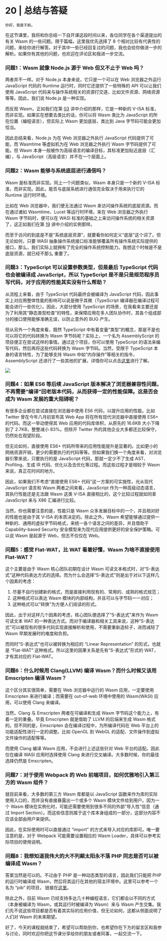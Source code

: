 # 20 | 总结与答疑

    你好，我是于航。

在这节课里，我将和你总结一下自开课这段时间以来，各位同学在各个渠道提出的有关 Wasm 的一些问题。限于篇幅，这里我优先选择了 8 个相对比较有代表性的问题，来给你进行解答。对于其中一些已经回复过的问题，我也会给你做进一步的解析。如果你有其他的问题，也欢迎在评论区和我进一步交流。

### 问题1：Wasm 就像 Node.js 源于 Web 但又不止于 Web 吗？

两者并不一样。对于 Node.js 本身来说，它只是一个可以在 Web 浏览器之外运行 JavaScript 代码的 Runtime 运行时，同时它还提供了一些特殊的 API 可以让我们使用 JavaScript 代码来与操作系统相关的资源打交道，比如文件资源、网络资源等等。因此，我们说 Node.js 是一种实现。

而反观 Wasm，正如我们在第 [03](https://time.geekbang.org/column/article/283436) 讲中介绍的那样，它是一种新的 V-ISA 标准，而非实现。如果实在想要去类比的话，你可以将 Wasm 类比为 JavaScript 的所在位置（编程语言），但实际上 Wasm 更加底层，类比到 Java 字节码可能会更加恰当。

因此总结来看，Node.js 为在 Web 浏览器之外执行 JavaScript 代码提供了可能，而 Wasmtime 等虚拟机为在 Web 浏览器之外执行 Wasm 字节码提供了可能。但 Wasm 本身一般被作为高级语言的编译目标，其标准更加贴近底层（汇编），与 JavaScript（高级语言）并不在一个层面上。

### 问题2：Wasm 能够与系统底层进行通信吗？

Wasm 是标准而非实现。同上一个问题类似，Wasm 本身只是一个新的 V-ISA 标准，而非实现。因此，能否与底层系统进行通信完全取决于用来执行它的 Runtime 运行时环境。

比如在 Web 浏览器中，我们便无法通过 Wasm 来访问操作系统的底层资源。而在通过诸如 Wasmtime、Lucet 等运行时环境，来在 Web 浏览器之外执行 Wasm 字节码时，便可以在 WASI 标准的基础之上来访问操作系统的相关资源了，这正如我们在第 [19](https://time.geekbang.org/column/article/283436) 讲中介绍的实例那样。

而至于访问的到底是不是“系统底层资源”，就要看你如何定义“底层”这个词了。但无论如何，只要 WASI 抽象操作系统接口标准能够覆盖所有操作系统实际提供的接口，那么，我们实际上就拥有了完全的操作系统控制能力。我想这个时候是不是底层资源，就已经不那么 重要了。

### 问题3：TypeScript 可以设置参数类型，但是最后 TypeScript 代码也会被编译成 JavaScript，所以 TypeScript 是不是只是规范程序员写代码，对于应用的性能其实没有什么帮助？

从流程上来看，由于 TypeScript 代码最终会被编译为 JavaScript 代码，因此事实上对应用整体性能的影响可以说是微乎其微（TypeScript 编译器在编译过程可能会进行一些优化）。因此，大部分使用 TypeScript 的场景，在我看来主要还是为了利用其“静态类型检查”的特性，来保障应用在多人团队协作时，其各个组成部分的接口使用能够准确无误，以防止意外的 BUG 产生。

但从另外一个角度来看，既然 TypeScript 中有着变量“类型”的概念，那是不是也可以将它的代码转换为 Wasm 字节码呢？实际上，一个名为 AssemblyScript 的项目便正在尝试这样的事情。通过这个项目，你可以使用 TypeScript 的语法来编写代码，然后再将这些代码转换为 Wasm 字节码。当然，受限于 TypeScript 本身的语言特性，为了能够支持 Wasm 中如“内存操作”等相关的指令，AssemblyScript 还进行了一些其他的扩展，详情你可以点击[这里](https://github.com/AssemblyScript/assemblyscript)进行了解。

![](https://static001.geekbang.org/resource/image/b1/af/b1ce36dfce069ec256bec23ba673aaaf.png?wh=1354*396)

### 问题4：如果 ES6 等后续 JavaScript 版本解决了浏览器兼容性问题，不再需要“编译”回老版本代码，从而获得一定的性能保障。这是否会成为 Wasm 发展的重大阻碍呢？

有很多企业都在尝试直接在浏览器中使用 ES6 代码，以提升应用的性能。比如 Twitter 曾在今年八月初宣布其 Web App 将在所有现代浏览器中直接使用 ES6+ 的代码。而这一举动使得其 Web 应用的代码库体积，从原先的 16.6KB 大小下降到了 2.7KB，整整减小 83%。但除开 Twitter 外的其他企业大多都还比较保守，仍然处在观望阶段。

但无论如何，直接使用 ES6+ 代码所带来的应用性能提升是显著的。比如更小的网络资源开销，更少的需要执行的代码等等。但如果我们换一个角度来看，对浏览器引擎来说，只要执行的是 JavaScript 代码，那就一定少不了生成 AST、Profiling、生成 IR 代码、优化以及去优化等过程。而这些过程才是相较于 Wasm 来说，真正花时间的地方。

因此，如果我们不考虑“直接使用 ES6+ 代码”这一方案的可实施性，光从现代 JavaScript 语言和 Wasm 两者之间来看，JavaScript 作为一种高级动态语言，其执行性能还是无法跟 Wasm 这类 V-ISA 直接相比的，这个比较过程就如同拿 JavaScript 来与 X86 汇编进行比较。

当然，你也需要注意的是，性能只是 Wasm 众多发展目标中的一个，并且相对好的性能也是由于其 V-ISA 的本质决定的。除此之外，Wasm 希望能够通过提供一种新的、通用的虚拟字节码格式，来统一各个语言之间的差异，并且借助于 Capability-based Security 安全模型来为现代应用提供更好的安全保护策略。可以说 Wasm 是起源于 Web，但志不仅仅在 Web。

### 问题5：感觉 Flat-WAT，比 WAT 看着好懂，Wasm 为啥不直接使用 Flat-WAT？

这个主要是由于 Wasm 核心团队初期在设计 Wasm 可读文本格式时，对“S-表达式”这种代码表达方式的选择。而为什么会选择“S-表达式”则是出于对以下这样几个因素的考虑：

1.  尽量不自行创建新的格式，而是直接利用现有的、常用的、成熟的格式规范；
2.  这种格式可以表达 Wasm 模块的内部结构，并且可以与字节码一一对应；
3.  这种格式可以“转换”为方便人们阅读的形式。

因此，出于对这样几个因素的考虑，核心团队便选择了“S-表达式”来作为 Wasm 可读文本 WAT 的一种表达方式。而对于编译器和相关工具来说，这种“S-表达式”可以被现有的很多代码实现直接解析和使用，不需要重新造轮子，进而减轻了 Wasm 早期发展时的难度和负担。

而同时“S-表达式”也可以被转换为相应的 “Linear Representation” 的形式，也就是 “Flat-WAT” 这种格式。所以这里的因果关系是先有“S-表达式”形式的 WAT，才有其对应的 Flat-WAT。

### 问题6：什么时候用 Clang(LLVM) 编译 Wasm？而什么时候又该用 Emscripten 编译 Wasm？

这个区分其实很简单，需要在 Web 浏览器中运行的 Wasm 应用，一定要使用 Emscripten 来进行编译；而需要在 out-of-web 环境中使用的 Wasm(WASI) 应用，可以使用 Clang 来编译。

当然，Clang 与 Emscripten 两者在可编译和生成 Wasm 字节码这个能力上，有着一定的重叠。毕竟 Emscripten 就是借助了 LLVM 的后端来生成 Wasm 格式的。但不同的是，Emscripten 会在编译过程中，为所编译代码在 Web 平台上的功能适配性进行一定的调整。比如 OpenGL 到 WebGL 的适配、文件操作到虚拟文件操作的适配等等。

而使用 Clang 编译 Wasm 应用，不会进行上述这些针对 Web 平台的适配。因此仅在编译 WASI 应用时选择使用 Clang 来进行交叉编译。大多数时候，你的最佳选择仍然是 Emscripten。

### 问题7：对于使用 Webpack 的 Web 前端项目，如何优雅地引入第三方的 Wasm 组件？

就目前来看，大多数的第三方 Wasm 库都是以 JavaScript 函数来作为库的实际使用入口的，而并没有直接暴露出一个或多个 Wasm 模块文件给到用户。因为一个 Wasm 模块在实例化时，可能还需要使用到很多不同的外部“导入性”信息（通过 Import Section）。而这些信息则属于这个库本身组成的一部分，这部分内容不应该全部由用户来提供。

因此，在实际使用时可以直接通过 “import” 的方式来导入对应的库即可。唯一要注意的是，对于 Webpack 可能需要设置相应的 Wasm Loader，具体可以参考实际项目的使用说明。

### 问题8：我想知道我伟大的大不列颠太阳永不落 PHP 同志是否可以被编译成 Wasm？

答案当然是可以的。不过由于 PHP 是一种动态类型的语言，因此我们只能把 PHP 的运行时编译成 Wasm，然后将其运行在其他的宿主环境中。这里可以参考一个名为 “pib” 的项目， 链接在[这里](https://github.com/oraoto/pib)。

除此之外，目前 Wasm 已经支持多达几十种编程语言，它们都会以不同的方式（本身被编译为 Wasm，或其运行时被编译为 Wasm）来与 Wasm 产生交集。我们先不说这些项目都是否有着其实际的应用价值，但无论如何，这都从侧面说明了人们对 Wasm 的未来期望。

好了，今天的课程就结束了，希望可以帮助到你，也希望你在下方的留言区和我参与讨论，同时欢迎你把这节课分享给你的朋友或者同事，一起交流一下。
    